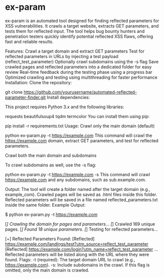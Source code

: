# ex-param
ex-param is an automated tool designed for finding reflected parameters for XSS vulnerabilities. It crawls a target website, extracts GET parameters, and tests them for reflected input. The tool helps bug bounty hunters and penetration testers quickly identify potential reflected XSS flaws, offering fast and reliable results.


Features:
Crawl a target domain and extract GET parameters
Test for reflected parameters in URLs by injecting a test payload (reflect_test_parameter)
Optionally crawl subdomains using the -s flag
Save crawled pages and reflected parameters into a dedicated folder for easy review
Real-time feedback during the testing phase using a progress bar
Optimized crawling and testing using multithreading for faster performance
Installation:
Clone the repository:


git clone https://github.com/yourusername/automated-reflected-parameter-finder.git
Install dependencies:

This project requires Python 3.x and the following libraries:

requests
beautifulsoup4
tqdm
termcolor
You can install them using pip:

pip install -r requirements.txt
Usage:
Crawl only the main domain (default)

python ex-param.py -t https://example.com
This command will crawl the https://example.com domain, extract GET parameters, and test for reflected parameters.

Crawl both the main domain and subdomains

To crawl subdomains as well, use the -s flag:

python ex-param.py -t https://example.com -s
This command will crawl https://example.com and any subdomains, such as sub.example.com.

Output:
The tool will create a folder named after the target domain (e.g., example_com).
Crawled pages will be saved as .html files inside this folder.
Reflected parameters will be saved in a file named reflected_parameters.txt inside the same folder.
Example Output:

$ python ex-param.py -t https://example.com

[*] Crawling the domain for pages and parameters...
[*] Crawled 169 unique pages.
[*] Found 18 unique parameters.
[*] Testing for reflected parameters...

[+] Reflected Parameters Found:
[Reflected] https://example.com/landings/test?utm_source=reflect_test_parameter
[Reflected] https://example.com/login?utm_name=reflect_test_parameter
...
Reflected parameters will be listed along with the URL where they were found.
Flags:
-t (required): The target domain URL to crawl (e.g., https://example.com).
-s: Include subdomains in the crawl. If this flag is omitted, only the main domain is crawled.



